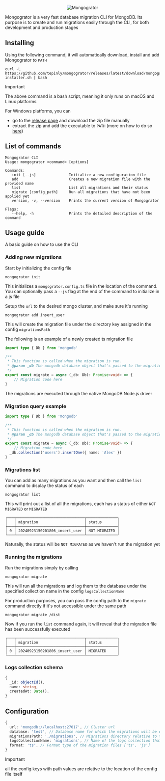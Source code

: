 <p align="center">
  <img src="https://github.com/user-attachments/assets/bddae006-9533-43c1-b303-6f6de4b6de04" alt="Mongogrator" />
</p>

Mongogrator is a very fast database migration CLI for MongoDB.
Its purpose is to create and run migrations easily through the CLI, for both development and production stages

## Installing

Using the following command, it will automatically download, install and add Mongogrator to `PATH`

```
curl -L https://github.com/tepinly/mongogrator/releases/latest/download/mongogrator-installer.sh | bash
```

> [!IMPORTANT]
> The above command is a bash script, meaning it only runs on macOS and Linux platforms

For Windows platforms, you can
- go to the [release page](https://github.com/tepinly/mongogrator/releases/latest) and download the zip file manually
- extract the zip and add the executable to `PATH` (more on how to do so [here](https://medium.com/@kevinmarkvi/how-to-add-executables-to-your-path-in-windows-5ffa4ce61a53))

## List of commands

```
Mongogrator CLI
Usage: mongogrator <command> [options]

Commands:
   init [--js]               Initialize a new configuration file
   add                       Creates a new migration file with the provided name
   list                      List all migrations and their status
   migrate [config_path]     Run all migrations that have not been applied yet
   version, -v, --version    Prints the current version of Mongogrator

Flags:
   --help, -h                Prints the detailed description of the command
```

## Usage guide

A basic guide on how to use the CLI

### Adding new migrations

Start by initializing the config file

```
mongogrator init
```

This initializes a `mongogrator.config.ts` file in the location of the command. You can optionally pass a `--js` flag at the end of the command to initialize in a js file

Setup the `url` to the desired mongo cluster, and make sure it's running

```
mongogrator add insert_user
```

This will create the migration file under the directory key assigned in the config `migrationsPath`

The following is an example of a newly created ts migration file

```ts
import type { Db } from 'mongodb'

/**
 * This function is called when the migration is run.
 * @param _db The mongodb database object that's passed to the migration
 */
export const migrate = async (_db: Db): Promise<void> => {
	// Migration code here
}
```

The migrations are executed through the native MongoDB Node.js driver

### Migration query example

```ts
import type { Db } from 'mongodb'

/**
 * This function is called when the migration is run.
 * @param _db The mongodb database object that's passed to the migration
 */
export const migrate = async (_db: Db): Promise<void> => {
	// Migration code here
  _db.collection('users').insertOne({ name: 'Alex' })
}
```

### Migrations list

You can add as many migrations as you want and then call the `list` command to display the status of each

```
mongogrator list
```

This will print out a list of all the migrations, each has a status of either `NOT MIGRATED` or `MIGRATED`

```
┌───┬───────────────────────────────┬──────────────┐
│   │ migration                     │ status       │
├───┼───────────────────────────────┼──────────────┤
│ 0 │ 20240923150201806_insert_user │ NOT MIGRATED │
└───┴───────────────────────────────┴──────────────┘
```

Naturally, the status will be `NOT MIGRATED` as we haven't run the migration yet

### Running the migrations

Run the migrations simply by calling

```
mongogrator migrate
```

This will run all the migrations and log them to the database under the specified collection name in the config `logsCollectionName`

For production purposes, you can pass the config path to the `migrate` command directly if it's not accessible under the same path

```
mongogrator migrate /dist
```

Now if you run the `list` command again, it will reveal that the migration file has been successfully executed

```
┌───┬───────────────────────────────┬──────────────┐
│   │ migration                     │ status       │
├───┼───────────────────────────────┼──────────────┤
│ 0 │ 20240923150201806_insert_user │ MIGRATED     │
└───┴───────────────────────────────┴──────────────┘
```

### Logs collection schema

```ts
{
  _id: objectId(),
  name: string,
  createdAt: Date(),
}
```

## Configuration

```ts
{
  url: 'mongodb://localhost:27017', // Cluster url
  database: 'test', // Database name for which the migrations will be executed
  migrationsPath: './migrations', // Migrations directory relative to the location of the commands
  logsCollectionName: 'migrations', // Name of the logs collection that will be stored in the database
  format: 'ts', // Format type of the migration files ['ts', 'js']
}
```

> [!IMPORTANT]
> all the config keys with path values are relative to the location of the config file itself
